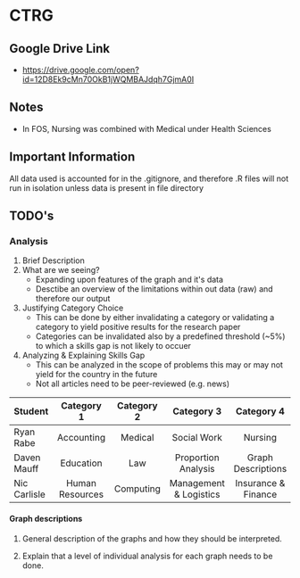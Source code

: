 # CTRG

## Google Drive Link
* https://drive.google.com/open?id=12D8Ek9cMn70OkB1jWQMBAJdqh7GjmA0I

## Notes 
* In FOS, Nursing was combined with Medical under Health Sciences

## Important Information 
All data used is accounted for in the .gitignore, and therefore .R files will not run in isolation unless data is present in file directory

## TODO's
### Analysis
1. Brief Description
2. What are we seeing? 
   * Expanding upon features of the graph and it's data
   * Desctibe an overview of the limitations within out data (raw) and therefore our output
3. Justifying Category Choice 
   * This can be done by either invalidating a category or validating a category to yield positive results for the research paper
    * Categories can be invalidated also by a predefined threshold (~5%) to which a skills gap is not likely to occuer
4. Analyzing & Explaining Skills Gap
   * This can be analyzed in the scope of problems this may or may not yield for the country in the future 
   * Not all articles need to be peer-reviewed (e.g. news)
  
| Student       | Category 1     | Category 2   | Category 3             | Category 4          |
| ------------- |:--------------:|:------------:|:----------------------:|:-------------------:|
| Ryan Rabe     | Accounting     | Medical      | Social Work            | Nursing             |
| Daven Mauff   | Education      | Law          | Proportion Analysis    | Graph Descriptions  | 
| Nic Carlisle  | Human Resources| Computing    | Management & Logistics | Insurance & Finance |
 
#### Graph descriptions
1. General description of the graphs and how they should be interpreted.

2. Explain that a level of individual analysis for each graph needs to be done.
